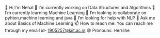 👋 Hi,I'm Nehal
🔭 I’m currently working on Data Structures and Algorithms
🌱 I’m currently learning Machine Learning 
👯 I’m looking to collaborate on pyhton,machine learning and java
🤔 I’m looking for help with NLP 
💬 Ask me about Basics of Machine Learning
📫 How to reach me: You can reach me through my email id- 1905257@kiit.ac.in
😄 Pronouns: Her/she
